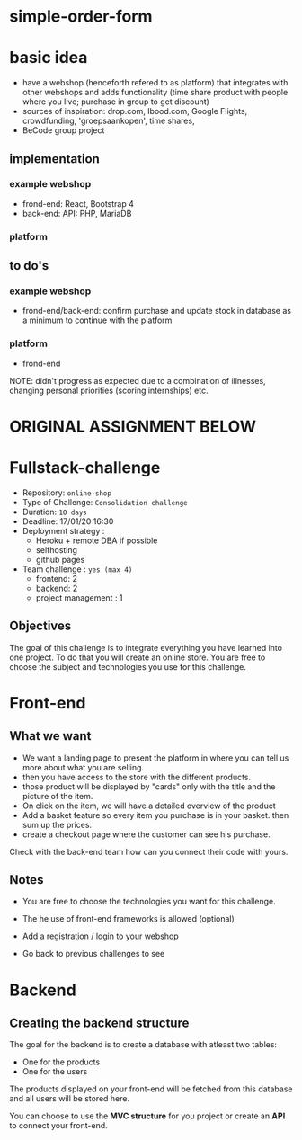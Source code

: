 # simple-order-form

# basic idea
- have a webshop (henceforth refered to as platform) that integrates with other webshops and adds functionality (time share product with people where you live; purchase in group to get discount)
- sources of inspiration: drop.com, Ibood.com, Google Flights, crowdfunding, 'groepsaankopen', time shares, 
- BeCode group project 

## implementation
### example webshop
- frond-end: React, Bootstrap 4
- back-end: API: PHP, MariaDB
### platform

## to do's
### example webshop
- frond-end/back-end: confirm purchase and update stock in database as a minimum to continue with the platform
### platform
- frond-end

NOTE: didn't progress as expected due to a combination of illnesses, changing personal priorities (scoring internships) etc.

# ORIGINAL ASSIGNMENT BELOW

# Fullstack-challenge

- Repository: `online-shop`
- Type of Challenge: `Consolidation challenge`
- Duration: `10 days`
- Deadline: 17/01/20 16:30
- Deployment strategy : 
	- Heroku + remote DBA if possible
	- selfhosting
    - github pages 
- Team challenge : `yes (max 4)`
	- frontend: 2
	- backend: 2
	- project management : 1

## Objectives

The goal of this challenge is to integrate everything you have learned into one project. 
To do that you will create an online store. You are free to choose the subject and technologies you use for this challenge.

# Front-end

## What we want

- We want a landing page to present the platform in where you can tell us more about what you are selling.
- then you have access to the store with the different products.
- those product will be displayed by "cards" only with the title and the picture of the item.
- On click on the item, we will have a detailed overview of the product 
- Add a basket feature so every item you purchase is in your basket. then sum up the prices.
- create a checkout page where the customer can see his purchase.

Check with the back-end team how can you connect their code with yours.

## Notes

- You are free to choose the technologies you want for this challenge.
- The he use of front-end frameworks is allowed (optional)
- Add a registration / login to your webshop

- Go back to previous challenges to see 


# Backend

## Creating the backend structure

The goal for the backend is to create a database with atleast two tables:  

 - One for the products  
 - One for the users
 
The products displayed on your front-end will be fetched from this database and all users will be stored here. 

You can choose to use the **MVC structure** for you project or create an **API** to connect your front-end.